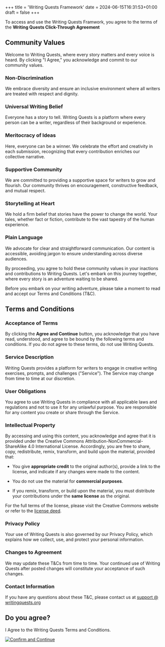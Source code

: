 +++
title = 'Writing Quests Framework'
date = 2024-06-15T16:31:53+01:00
draft = false
+++

To access and use the Writing Quests Framwork, you agree to the terms of the **Writing Quests Click-Through Agreement**

## Community Values 

Welcome to Writing Quests, where every story matters and every voice
is heard. By clicking "I Agree," you acknowledge and commit to our
community values.

### Non-Discrimination

We embrace diversity and ensure an inclusive environment where all
writers are treated with respect and dignity.

### Universal Writing Belief

Everyone has a story to tell. Writing Quests is a platform where every
person can be a writer, regardless of their background or experience.

### Meritocracy of Ideas

Here, everyone can be a winner. We celebrate the effort and creativity
in each submission, recognizing that every contribution enriches our
collective narrative.

### Supportive Community

We are committed to providing a supportive space for writers to grow
and flourish. Our community thrives on encouragement, constructive
feedback, and mutual respect.

### Storytelling at Heart

We hold a firm belief that stories have the power to change the world.
Your tales, whether fact or fiction, contribute to the vast tapestry
of the human experience.

### Plain Language

We advocate for clear and straightforward communication. Our content
is accessible, avoiding jargon to ensure understanding across diverse
audiences.

By proceeding, you agree to hold these community values in your
inactions and contributions to Writing Quests. Let's embark on this
journey together, where every story is an adventure waiting to be
shared.

Before you embark on your writing adventure, please take a moment to
read and accept our Terms and Conditions (T&C).

## Terms and Conditions

### Acceptance of Terms

By clicking the **Agree and Continue** button, you acknowledge that you have
read, understood, and agree to be bound by the following terms and
conditions. If you do not agree to these terms, do not use Writing
Quests.

### Service Description

Writing Quests provides a platform for writers to engage in creative
writing exercises, prompts, and challenges (\"Service\"). The Service
may change from time to time at our discretion.

### User Obligations

You agree to use Writing Quests in compliance with all applicable laws
and regulations and not to use it for any unlawful purpose. You are
responsible for any content you create or share through the Service.

### Intellectual Property

By accessing and using this content, you acknowledge and agree that it
is provided under the Creative Commons
Attribution-NonCommercial-ShareAlike 4.0 International License.
Accordingly, you are free to share, copy, redistribute, remix,
transform, and build upon the material, provided that:

* You give **appropriate credit** to the original author(s),
provide a link to the license, and indicate if any changes were made
to the content.

* You do not use the material for **commercial purposes**.

* If you remix, transform, or build upon the material, you must
distribute your contributions under the **same license** as the
original.

For the full terms of the license, please visit the Creative Commons
website or refer to the [license deed](https://www.creativecommons.org/licenses/by-nc/4.0/deed.en).

### Privacy Policy

Your use of Writing Quests is also governed by our Privacy Policy,
which explains how we collect, use, and protect your personal
information.

### Changes to Agreement

We may update these T&Cs from time to time. Your continued use of
Writing Quests after posted changes will constitute your acceptance of
such changes.

### Contact Information

If you have any questions about these T&C, please contact us at
[support @ writingquests.org](mailto:support@writingquests.org)

## Do you agree?

I Agree to the Writing Quests Terms and Conditions. 

[![Confirm and Continue](/confirm-and-continue.png)](/writing_quest_framework_v20241114.pdf)
